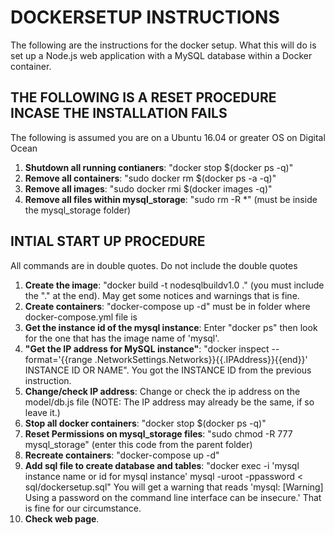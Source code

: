 # DOCKERSETUP INSTRUCTIONS
The following are the instructions for the docker setup.  What this will do is set up a Node.js web application with a MySQL database within a Docker container.

## THE FOLLOWING IS A RESET PROCEDURE INCASE THE INSTALLATION FAILS
The following is assumed you are on a Ubuntu 16.04 or greater OS on Digital Ocean

1. **Shutdown all running contianers**: "docker stop $(docker ps -q)"
1. **Remove all containers**: "sudo docker rm $(docker ps -a -q)"
2. **Remove all images**: "sudo docker rmi $(docker images -q)"
3. **Remove all files within mysql\_storage**: "sudo rm -R *" (must be inside the mysql_storage folder)

## INTIAL START UP PROCEDURE
All commands are in double quotes.  Do not include the double quotes

1. **Create the image**: "docker build -t nodesqlbuildv1.0 ." (you must include the "." at the end).  May get some notices and warnings that is fine.
2. **Create containers**: "docker-compose up -d" must be in folder where docker-compose.yml file is
3. **Get the instance id of the mysql instance**:  Enter "docker ps" then look for the one that has the image name of 'mysql'.
4. **"Get the IP address for MySQL instance"**: "docker inspect --format='{{range .NetworkSettings.Networks}}{{.IPAddress}}{{end}}' INSTANCE ID OR NAME".  You got the INSTANCE ID from the previous instruction.
5. **Change/check IP address**:  Change or check the ip address on the model/db.js file (NOTE: The IP address may already be the same, if so leave it.)
6. **Stop all docker containers**: "docker stop $(docker ps -q)"
7. **Reset Permissions on mysql\_storage files**: "sudo chmod -R 777 mysql_storage" (enter this code from the parent folder)
8. **Recreate containers**: "docker-compose up -d"
9. **Add sql file to create database and tables**:  "docker exec -i 'mysql instance name or id for mysql instance'  mysql -uroot -ppassword < sql/dockersetup.sql"  You will get a warning that reads  'mysql: [Warning] Using a password on the command line interface can be insecure.'  That is fine for our circumstance.
10. **Check web page**.

